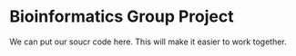 # Bioinformatics Group Project
We can put our soucr code here.  This will make it easier to work together.
